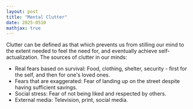 ```yaml
---
layout: post
title: "Mental Clutter"
date: 2025-0510
mathjax: true
---
```




Clutter can be defined as that which prevents us from stilling our mind to the extent needed to feel the need for, and eventually achieve self-actualization. The sources of clutter in our minds: 

- Real fears based on survival: Food, clothing, shelter, security - first for the self, and then for one's loved ones. 
- Fears that are exaggerated: Fear of landing up on the street despite having sufficient savings.
- Social stress: Fear of not being liked and respected by others. 
- External media: Television, print, social media. 

